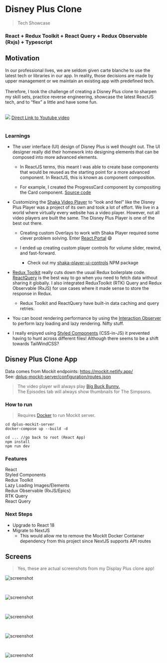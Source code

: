 # Disney Plus Clone

> Tech Showcase

### React + Redux Toolkit + React Query + Redux Observable (Rxjs) + Typescript

## Motivation

In our professional lives, we are seldom given carte blanche to use the latest tech or libraries in our app. In reality, those decisions are made by upper management or we maintain an existing app with predefined tech.
<br /><br />
Therefore, I took the challenge of creating a Disney Plus clone to sharpen my skill sets, practice reverse engineering, showcase the latest ReactJS tech, and to “flex” a little and have some fun.
<br /><br />

[![](/disney-plus-clone-youtube.png)](https://www.youtube.com/embed/fmLhI8G993Y)
[Direct Link to Youtube video](https://www.youtube.com/embed/fmLhI8G993Y)
<br /><br />

### Learnings

- The user interface (UI) design of Disney Plus is well thought out. The UI designer really did their homework into designing elements that can be composed into more advanced elements.

  - In ReactJS terms, this meant I was able to create base components that would be reused as the starting point for a more advanced component. In ReactJS, this is known as component composition.

  - For example, I created the ProgressCard component by compositing the Card component. [Source code](https://github.com/patricktran/disney-plus-clone/tree/main/src/components/card)

- Customizing the [Shaka Video Player](https://github.com/shaka-project/shaka-player) to “look and feel” like the Disney Plus Player was a project of its own and took a lot of effort. We live in a world where virtually every website has a video player. However, not all video players are built the same. The Disney Plus Player is one of the best out there.

  - Creating custom Overlays to work with Shaka Player required some clever problem solving. Enter [React.Portal](https://reactjs.org/docs/portals.html) 😄

  - I ended up creating custom player controls for volume slider, rewind, and fast-forward.

    - Check out my [shaka-player-ui-controls](https://www.npmjs.com/package/shaka-player-ui-controls) NPM package

- [Redux Toolkit](https://redux-toolkit.js.org/) really cuts down the usual Redux boilerplate code. [ReactQuery](https://react-query-v3.tanstack.com/overview) is the best way to go when you need to fetch data without sharing it globally. I also integrated ReduxToolkit (RTK) Query and Redux Observable (RxJS) for use cases where it made sense to store the response in Redux.

  - Redux Toolkit and ReactQuery have built-in data caching and query retries.

- You can boost rendering performance by using the [Interaction Observer](https://developer.mozilla.org/en-US/docs/Web/API/Intersection_Observer_API) to perform lazy loading and lazy rendering. Nifty stuff.

- I really enjoyed using [Styled Components](https://styled-components.com/) (CSS-in-JS) it prevented having to hunt across different files! Although there seems to be a shift towards TailWindCSS?

## Disney Plus Clone App

Data comes from Mockit endpoints: https://mockit.netlify.app/  
See: [dplus-mockit-server/configuration/routes.json](https://github.com/patricktran/disney-plus-clone/blob/main/dplus-mockit-server/configuration/routes.json)

> The video player will always play [Big Buck Bunny.](https://en.wikipedia.org/wiki/Big_Buck_Bunny) <br/> The Episodes tab will always show thumbnails for The Simpsons.

### How to run

> Requires [Docker](https://www.docker.com/products/docker-desktop/) to run Mockit server.

```console
cd dplus-mockit-server
docker-compose up --build -d

cd ... //go back to root (React App)
npm install
npm run dev
```

### Features

React  
Styled Components  
Redux Toolkit  
Lazy Loading Images/Elements  
Redux Observable (RxJS/Epics)  
RTK Query  
React Query

### Next Steps

- Upgrade to React 18
- Migrate to NextJS
  - This would allow me to remove the MockIt Docker Container dependency from this project since NextJS supports API routes

## Screens

> Yes, these are actual screenshots from my Display Plus clone app!

![screenshot](/disney-plus-clone-main.png?raw=true)

<br />

![screenshot](/disney-plus-clone-detail.png?raw=true)

<br />

![screenshot](/disney-plus-clone-intro.png?raw=true)

<br />

![screenshot](/disney-plus-clone-video-player.png?raw=true)

<br />

![screenshot](/disney-plus-clone-video-player-overlay.png?raw=true)
